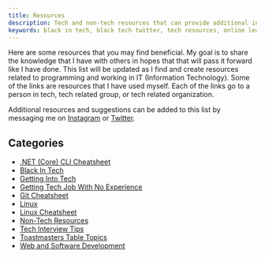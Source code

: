 ```yaml
---
title: Resources
description: Tech and non-tech resources that can provide additional information or support
keywords: black in tech, black tech twitter, tech resources, online learning
---
```


Here are some resources that you may find beneficial. My goal is to share the knowledge that I have 
with others in hopes that that will pass it forward like I have done. This list will be updated as I find 
and create resources related to programming and working in IT (Information Technology). Some of the 
links are resources that I have used myself. Each of the links go to a person in tech, tech related group, 
or tech related organization.

Additional resources and suggestions can be added to this list by messaging me on 
<a href="https://www.instagram.com/almostengr" target="_blank">Instagram</a> or
<a href="https://twitter.com/almostengr" target="_blank">Twitter</a>.

## Categories

* [.NET (Core) CLI Cheatsheet](/resources/dotnet-core-cheatsheet)
* [Black In Tech](/resources/black-in-tech)
* [Getting Into Tech](/resources/getting-into-tech)
* [Getting Tech Job With No Experience](/technology/2021.05.06-tech-job-with-no-experience)
* [Git Cheatsheet](/resources/git-cheatsheet)
* [Linux](/resources/linux)
* [Linux Cheatsheet](/technology/2020.03.01-linux-training-session)
* [Non-Tech Resources](/resources/non-tech-resources)
* [Tech Interview Tips](/resources/tech-interview-tips)
* [Toastmasters Table Topics](/resources/toastmasters-table-topics)
* [Web and Software Development](/resources/web-and-software-development)
